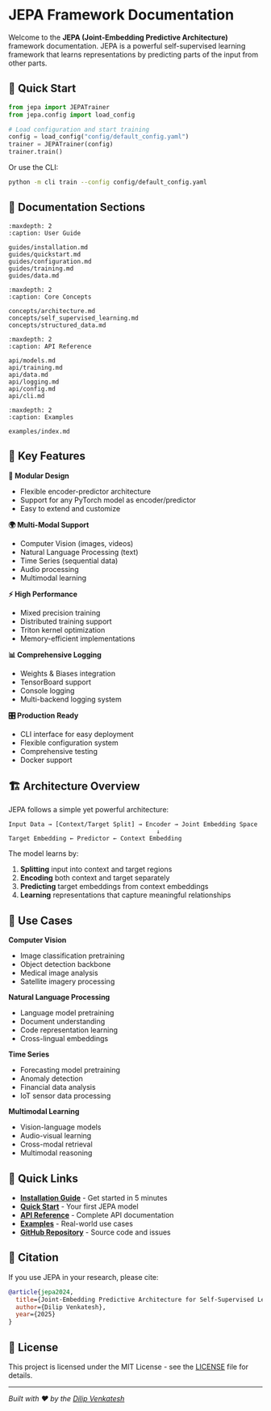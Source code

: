 # JEPA Framework Documentation

Welcome to the **JEPA (Joint-Embedding Predictive Architecture)** framework documentation. JEPA is a powerful self-supervised learning framework that learns representations by predicting parts of the input from other parts.

## 🚀 Quick Start

```python
from jepa import JEPATrainer
from jepa.config import load_config

# Load configuration and start training
config = load_config("config/default_config.yaml")
trainer = JEPATrainer(config)
trainer.train()
```

Or use the CLI:

```bash
python -m cli train --config config/default_config.yaml
```

## 📖 Documentation Sections

```{toctree}
:maxdepth: 2
:caption: User Guide

guides/installation.md
guides/quickstart.md
guides/configuration.md
guides/training.md
guides/data.md
```

```{toctree}
:maxdepth: 2
:caption: Core Concepts

concepts/architecture.md
concepts/self_supervised_learning.md
concepts/structured_data.md
```

```{toctree}
:maxdepth: 2
:caption: API Reference

api/models.md
api/training.md
api/data.md
api/logging.md
api/config.md
api/cli.md
```

```{toctree}
:maxdepth: 2
:caption: Examples

examples/index.md
```

## 🎯 Key Features

**🔧 Modular Design**
- Flexible encoder-predictor architecture
- Support for any PyTorch model as encoder/predictor
- Easy to extend and customize

**🌍 Multi-Modal Support**
- Computer Vision (images, videos)
- Natural Language Processing (text)
- Time Series (sequential data)
- Audio processing
- Multimodal learning

**⚡ High Performance**
- Mixed precision training
- Distributed training support
- Triton kernel optimization
- Memory-efficient implementations

**📊 Comprehensive Logging**
- Weights & Biases integration
- TensorBoard support
- Console logging
- Multi-backend logging system

**🎛️ Production Ready**
- CLI interface for easy deployment
- Flexible configuration system
- Comprehensive testing
- Docker support

## 🏗️ Architecture Overview

JEPA follows a simple yet powerful architecture:

```
Input Data → [Context/Target Split] → Encoder → Joint Embedding Space
                                         ↓
Target Embedding ← Predictor ← Context Embedding
```

The model learns by:
1. **Splitting** input into context and target regions
2. **Encoding** both context and target separately
3. **Predicting** target embeddings from context embeddings
4. **Learning** representations that capture meaningful relationships

## 🎨 Use Cases

**Computer Vision**
- Image classification pretraining
- Object detection backbone
- Medical image analysis
- Satellite imagery processing

**Natural Language Processing**
- Language model pretraining
- Document understanding
- Code representation learning
- Cross-lingual embeddings

**Time Series**
- Forecasting model pretraining
- Anomaly detection
- Financial data analysis
- IoT sensor data processing

**Multimodal Learning**
- Vision-language models
- Audio-visual learning
- Cross-modal retrieval
- Multimodal reasoning

## 🔗 Quick Links

- **[Installation Guide](guides/installation.md)** - Get started in 5 minutes
- **[Quick Start](guides/quickstart.md)** - Your first JEPA model
- **[API Reference](api/models.md)** - Complete API documentation
- **[Examples](examples/index.md)** - Real-world use cases
- **[GitHub Repository](https://github.com/dipsivenkatesh/jepa)** - Source code and issues

## 📄 Citation

If you use JEPA in your research, please cite:

```bibtex
@article{jepa2024,
  title={Joint-Embedding Predictive Architecture for Self-Supervised Learning},
  author={Dilip Venkatesh},
  year={2025}
}
```

## 📝 License

This project is licensed under the MIT License - see the [LICENSE](https://github.com/dipsivenkatesh/jepa/blob/main/LICENSE) file for details.

---

*Built with ❤️ by the [Dilip Venkatesh](https://dipsivenkatesh.github.io/)*
